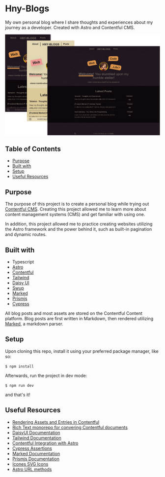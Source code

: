 # Hny-Blogs
My own personal blog where I share thoughts and experiences about my journey as a developer. Created with Astro and Contentful CMS. 

![](/public/screenshots/BlogScreenshot.png)

## Table of Contents
- [Purpose](#purpose)
- [Built with](#built-with)
- [Setup](#setup)
- [Useful Resources](#useful-resources)

## Purpose
The purpose of this project is to create a personal blog while trying out [Contentful CMS](https://www.contentful.com/). Creating this project allowed me to learn more about content management systems (CMS) and get familiar with using one. 

In addition, this project allowed me to practice creating websites utilizing the Astro framework and the power behind it, such as built-in pagination and dynamic routes.

## Built with
- Typescript
- [Astro](https://astro.build/)
- [Contentful](https://www.contentful.com/)
- [Tailwind](https://tailwindcss.com/)
- [Daisy UI](https://daisyui.com/)
- [Swup](https://swup.js.org/)
- [Marked](https://github.com/markedjs/marked)
- [Prismjs](https://prismjs.com/)
- [Cypress](https://www.cypress.io/)

All blog posts and most assets are stored on the Contentful Content platform. Blog posts are first written in Markdown, then rendered utilizing [Marked](https://github.com/markedjs/marked), a markdown parser. 

## Setup

Upon cloning this repo, install it using your preferred package manager, like so: 

`$ npm install`

Afterwards, run the project in dev mode:

`$ npm run dev`

and that's it!

## Useful Resources
- [Rendering Assets and Entries in Contentful](https://www.contentful.com/blog/rendering-linked-assets-entries-in-contentful/)
- [Rich Text monorepo for convering Contentful documents](https://github.com/contentful/rich-text)
- [DaisyUI Documentation](https://daisyui.com/docs/use/)
- [Tailwind Documentation](https://tailwindcss.com/docs/installation)
- [Contentful Integration with Astro](https://docs.astro.build/en/guides/cms/contentful/)
- [Cypress Assertions](https://docs.cypress.io/guides/references/assertions)
- [Marked Documentation](https://marked.js.org/)
- [Prismjs Documentation](https://prismjs.com/)
- [Icones SVG Icons](https://icones.js.org/)
- [Astro URL methods](https://docs.astro.build/en/reference/api-reference/#astrourl)